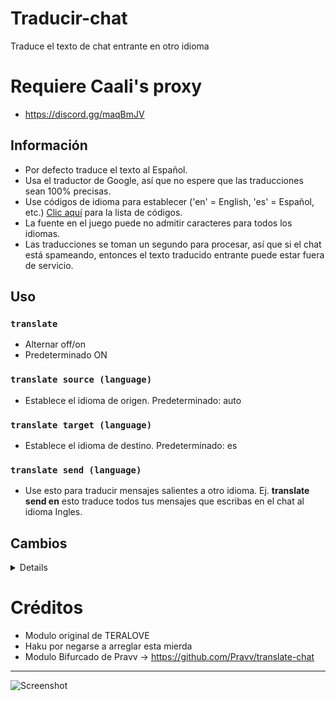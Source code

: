 # Traducir-chat
Traduce el texto de chat entrante en otro idioma

# Requiere Caali's proxy
- https://discord.gg/maqBmJV

## Información
- Por defecto traduce el texto al Español.
- Usa el traductor de Google, así que no espere que las traducciones sean 100% precisas.
- Use códigos de idioma para establecer ('en' = English, 'es' = Español, etc.) [Clic aquí](https://ctrlq.org/code/19899-google-translate-languages) para la lista de códigos.
- La fuente en el juego puede no admitir caracteres para todos los idiomas.
- Las traducciones se toman un segundo para procesar, así que si el chat está spameando, entonces el texto traducido entrante puede estar fuera de servicio.

## Uso
### `translate`
- Alternar off/on
- Predeterminado ON

### `translate source (language)`
- Establece el idioma de origen. Predeterminado: auto

### `translate target (language)`
- Establece el idioma de destino. Predeterminado: es

### `translate send (language)`
- Use esto para traducir mensajes salientes a otro idioma. Ej. **translate send en** esto traduce todos tus mensajes que escribas en el chat al idioma Ingles.

## Cambios
<details>

    1.0
    - Eliminar dependencias completamente irrazonables


</details>

# Créditos
- Modulo original de TERALOVE
- Haku por negarse a arreglar esta mierda
- Modulo Bifurcado de Pravv -> https://github.com/Pravv/translate-chat

---

![Screenshot](https://i.imgur.com/JPngjxU.jpg)
